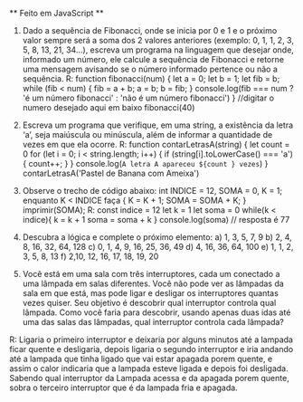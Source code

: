 ** Feito em JavaScript **

1) Dado a sequência de Fibonacci, onde se inicia por 0 e 1 e o próximo valor sempre será a soma dos 2 valores anteriores (exemplo: 0, 1, 1, 2, 3, 5, 8, 13, 21, 34...), escreva um programa na linguagem que desejar onde, informado um número, ele calcule a sequência de Fibonacci e retorne uma mensagem avisando se o número informado pertence ou não a sequência.
R: function fibonacci(num) {
  let a = 0;
  let b = 1;
  let fib = b;
  while (fib < num) {
    fib = a + b;
    a = b;
    b = fib;
  }
  console.log(fib === num ? 'é um número fibonacci' : 'não é um número fibonacci')
  }
//digitar o numero desejado aqui em baixo
fibonacci(40)

2) Escreva um programa que verifique, em uma string, a existência da letra ‘a’, seja maiúscula ou minúscula, além de informar a quantidade de vezes em que ela ocorre.
R: function contarLetrasA(string) {
  let count = 0
  for (let i = 0; i < string.length; i++) {
    if (string[i].toLowerCase() === 'a') {
      count++;
    }
  }
  console.log(`A letra A apareceu ${count } vezes`)
}
contarLetrasA('Pastel de Banana com Ameixa')

3) Observe o trecho de código abaixo: int INDICE = 12, SOMA = 0, K = 1; enquanto K < INDICE faça { K = K + 1; SOMA = SOMA + K; } imprimir(SOMA);
R: const indice = 12
let k = 1
let soma = 0
while(k < indice){
  k = k + 1
  soma = soma + k
}
console.log(soma)
// resposta é 77

4) Descubra a lógica e complete o próximo elemento:
a) 1, 3, 5, 7, 9
b) 2, 4, 8, 16, 32, 64, 128
c) 0, 1, 4, 9, 16, 25, 36, 49
d) 4, 16, 36, 64, 100
e) 1, 1, 2, 3, 5, 8, 13
f) 2,10, 12, 16, 17, 18, 19, 20

5) Você está em uma sala com três interruptores, cada um conectado a uma lâmpada em salas diferentes. Você não pode ver as lâmpadas da sala em que está, mas pode ligar e desligar os interruptores quantas vezes quiser. Seu objetivo é descobrir qual interruptor controla qual lâmpada. Como você faria para descobrir, usando apenas duas idas até uma das salas das lâmpadas, qual interruptor controla cada lâmpada?

R: Ligaria o primeiro interruptor e deixaria por alguns minutos até a lampada ficar quente e desligaria, depois ligaria o segundo interruptor e iria andando até a lampada que tinha ligado que vai estar apagada porem quente, e assim o calor indicaria que a lampada esteve ligada e depois foi desligada.
Sabendo qual interruptor da Lampada acessa e da apagada porem quente, sobra o terceiro interruptor que é da lampada fria e apagada.